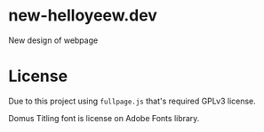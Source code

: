 # new-helloyeew.dev
 New design of webpage

# License
 Due to this project using `fullpage.js` that's required GPLv3 license.

 Domus Titling font is license on Adobe Fonts library.
